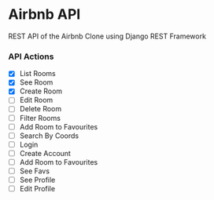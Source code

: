 # Airbnb API

REST API of the Airbnb Clone using Django REST Framework

### API Actions

- [x] List Rooms
- [x] See Room
- [x] Create Room
- [ ] Edit Room
- [ ] Delete Room
- [ ] Filter Rooms
- [ ] Add Room to Favourites
- [ ] Search By Coords
- [ ] Login
- [ ] Create Account
- [ ] Add Room to Favourites
- [ ] See Favs
- [ ] See Profile
- [ ] Edit Profile
